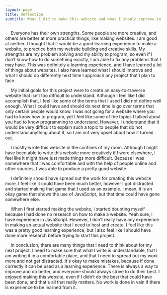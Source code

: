 ```yaml
---
layout: page
title: Reflection
subtitle: What I did to make this website and what I should improve in the future
---
```


&emsp; Everyone has their own strengths. Some people are more creative, and others are better at more practical things, like making websites. I am good at neither. I thought that it would be a good learning experience to make a website, to practice both my website building and creative skills. My strengths are my problem solving and my ability to program, so even if I don’t know how to do something exactly, I am able to fix any problems that I may have. This was definitely a learning experience, and I have learned a lot of things about websites. I also have learned what I should improve and what I should do differently next time I approach any project that I plan to face. 

&emsp; My initial goals for this project were to create an easy-to-traverse website that isn’t too difficult to understand. Although I feel like I did accomplish that, I feel like some of the terms that I used I did not define well enough. What I could have and should do next time is go over terms that only certain people would know. I was not going for a website where you had to know how to program, yet I feel like some of the topics I talked about you had to know programming to understand. However, I understand that it would be very difficult to explain such a topic to people that do not understand anything about it, so I am not very upset about how it turned out. 

&emsp; I mostly wrote this website in the confines of my room. Although I might have been able to write this website more creatively if I were elsewhere, I feel like it might have just made things more difficult. Because I was somewhere that I was comfortable and with the help of people online and other sources, I was able to produce a pretty good website.

&emsp; I definitely should have spread out the work for creating this website more. I feel like it could have been much better, however I got distracted and started making that game that I used as an example. I mean, it is an okay game that shows the use of JavaScript, but that time could have gone somewhere else. 

&emsp; When I first started making the website, I started doubting myself because I had done no research on how to make a website. Yeah sure, I have experience in JavaScript. However, I don’t really have any experience in making an actual website that I need to host and create. I feel like this was a pretty good learning experience, but I also feel like I should have done more research before trying to start this project.

&emsp; In conclusion, there are many things that I need to think about for my next project. I need to make sure that what I write is understandable, that I am writing it in a comfortable place, and that I need to spread out my work more and not get distracted. It's okay to make mistakes, because if done correctly it can be used as a learning experience. There is always a way to improve and do better, and everyone should always strive to do their best. I enjoyed making this website, even if I didn’t do the best that could have been done, and that's all that really matters. No work is done in vain if there is experience to be learned from it.
